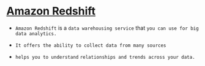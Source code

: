 # <ins> Amazon Redshift </ins>

- `Amazon Redshift` is a `data warehousing service` that `you can use for big data analytics.`

- `It offers the ability to collect data from many sources`

- `helps you to understand` `relationships and trends across your data.`